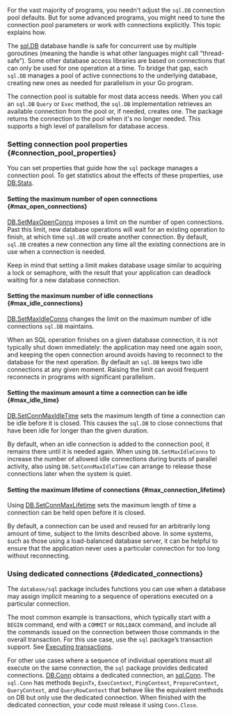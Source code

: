 <!--{
  "Title": "Managing connections"
}-->

For the vast majority of programs, you needn't adjust the `sql.DB` connection
pool defaults. But for some advanced programs, you might need to tune the
connection pool parameters or work with connections explicitly. This topic
explains how.

The [sql.DB](https://pkg.go.dev/database/sql#DB) database handle is safe for
concurrent use by multiple goroutines
(meaning the handle is what other languages might call “thread-safe”). Some
other database access libraries are based on connections that can only be used
for one operation at a time. To bridge that gap, each `sql.DB` manages a pool
of active connections to the underlying database, creating new ones as needed
for parallelism in your Go program. 

The connection pool is suitable for most data access needs. When you call an
`sql.DB` `Query` or `Exec` method, the `sql.DB` implementation retrieves an
available connection from the pool or, if needed, creates one. The package
returns the connection to the pool when it's no longer needed. This supports a
high level of parallelism for database access.

### Setting connection pool properties {#connection_pool_properties}

You can set properties that guide how the `sql` package manages a connection
pool. To get statistics about the effects of these properties, use
[DB.Stats](https://pkg.go.dev/database/sql#DB.Stats).

#### Setting the maximum number of open connections {#max_open_connections}

[DB.SetMaxOpenConns](https://pkg.go.dev/database/sql#DB.SetMaxOpenConns)
imposes a limit on the number of open connections. Past this limit, new
database operations will wait for an existing operation to finish, at which
time `sql.DB` will create another connection. By default, `sql.DB` creates a
new connection any time all the existing connections are in use when a
connection is needed.

Keep in mind that setting a limit makes database usage similar to acquiring a
lock or semaphore, with the result that your application can deadlock waiting
for a new database connection.

#### Setting the maximum number of idle connections {#max_idle_connections}

[DB.SetMaxIdleConns](https://pkg.go.dev/database/sql#DB.SetMaxIdleConns)
changes the limit on the maximum number of idle connections `sql.DB`
maintains.

When an SQL operation finishes on a given database connection, it is not
typically shut down immediately: the application may need one again soon, and
keeping the open connection around avoids having to reconnect to the database
for the next operation. By default an `sql.DB` keeps two idle connections at
any given moment. Raising the limit can avoid frequent reconnects in programs
with significant parallelism.

#### Setting the maximum amount a time a connection can be idle {#max_idle_time}

[DB.SetConnMaxIdleTime](https://pkg.go.dev/database/sql#DB.SetConnMaxIdleTime)
sets the maximum length of time a connection can be idle before it is closed.
This causes the `sql.DB` to close connections that have been idle for longer
than the given duration.

By default, when an idle connection is added to the connection pool, it
remains there until it is needed again. When using `DB.SetMaxIdleConns` to
increase the number of allowed idle connections during bursts of parallel
activity, also using `DB.SetConnMaxIdleTime` can arrange to release those
connections later when the system is quiet.

#### Setting the maximum lifetime of connections {#max_connection_lifetime}

Using [DB.SetConnMaxLifetime](https://pkg.go.dev/database/sql#DB.SetConnMaxLifetime)
sets the maximum length of time a connection can be held open before it is
closed.

By default, a connection can be used and reused for an arbitrarily long amount
of time, subject to the limits described above. In some systems, such as those
using a load-balanced database server, it can be helpful to ensure that the
application never uses a particular connection for too long without reconnecting.

### Using dedicated connections {#dedicated_connections}

The `database/sql` package includes functions you can use when a database may
assign implicit meaning to a sequence of operations executed on a particular
connection. 

The most common example is transactions, which typically start with a `BEGIN`
command, end with a `COMMIT` or `ROLLBACK` command, and include all the
commands issued on the connection between those commands in the overall
transaction. For this use case, use the `sql` package’s transaction support.
See [Executing transactions](/doc/database/execute-transactions).

For other use cases where a sequence of individual operations must all execute
on the same connection, the `sql` package provides dedicated connections.
[DB.Conn](https://pkg.go.dev/database/sql#DB.Conn) obtains a dedicated
connection, an [sql.Conn](https://pkg.go.dev/database/sql#Conn). The
`sql.Conn` has methods `BeginTx`, `ExecContext`, `PingContext`,
`PrepareContext`, `QueryContext`, and `QueryRowContext` that behave like the
equivalent methods on DB but only use the dedicated connection. When finished
with the dedicated connection, your code must release it using `Conn.Close`.
